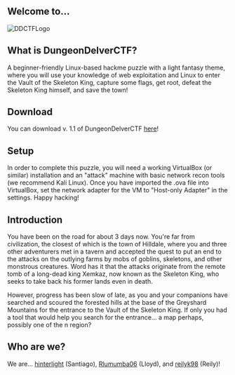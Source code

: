 ## Welcome to...
![DDCTFLogo](https://user-images.githubusercontent.com/68036270/105498269-95e2b300-5c85-11eb-9767-31b2c5d5d0b3.png)

## What is DungeonDelverCTF?
A beginner-friendly Linux-based hackme puzzle with a light fantasy theme, where you will use your knowledge of web exploitation and Linux to enter the Vault of the Skeleton King, capture some flags, get root, defeat the Skeleton King himself, and save the town!

## Download
You can download v. 1.1 of DungeonDelverCTF [here](https://drive.google.com/file/d/17VGfTrA4YFOpHLq9IOvUhli1O8sHylF1/view?usp=sharing)!

## Setup

In order to complete this puzzle, you will need a working VirtualBox (or similar) installation and an "attack" machine with basic network recon tools (we recommend Kali Linux).  Once you have imported the .ova file into VirtualBox, set the network adapter for the VM to "Host-only Adapter" in the settings.  Happy hacking!

## Introduction

You have been on the road for about 3 days now.  You're far from civilization, the closest of which is the town of Hilldale, where you and three other adventurers met in a tavern and accepted the quest to put an end to the attacks on the outlying farms by mobs of goblins, skeletons, and other monstrous creatures.  Word has it that the attacks originate from the remote tomb of a long-dead king Xemkaz, now known as the Skeleton King, who seeks to take back his former lands even in death.  

However, progress has been slow of late, as you and your companions have searched and scoured the forested hills at the base of the Greyshard Mountains for the entrance to the Vault of the Skeleton King.  If only you had a tool that would help you search for the entrance… a map perhaps, possibly one of the n region?

## Who are we?

We are... [hinterlight](https://github.com/hinterlight) (Santiago), [Rlumumba06](https://github.com/rlumumba06) (Lloyd), and [reilyk98](https://github.com/reilyk98) (Reily)!
